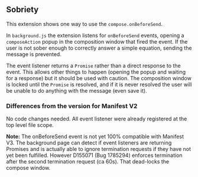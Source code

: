 ## Sobriety

This extension shows one way to use the `compose.onBeforeSend`.

In `background.js` the extension listens for `onBeforeSend` events, opening a `composeAction` popup
in the composition window that fired the event. If the user is not sober enough to correctly answer
a simple equation, sending the message is prevented.

The event listener returns a `Promise` rather than a direct response to the event. This allows other
things to happen (opening the popup and waiting for a response) but it should be used with caution.
The composition window is locked until the `Promise` is resolved, and if it is never resolved the
user will be unable to do anything with the message (even save it).

### Differences from the version for Manifest V2

No code changes needed. All event listener were already registered at the top level file scope.

**Note:** The onBeforeSend event is not yet 100% compatible with Manifest V3. The
       background page can detect if event listeners are returning Promises and
       is actually able to ignore termination requests if they have not yet been
       fulfilled. However D155071 (Bug 1785294) enforces termination after the
       second termination request (ca 60s). That dead-locks the compose window.

